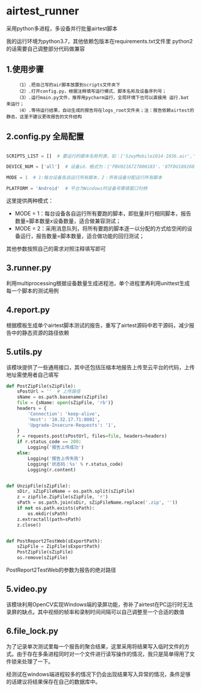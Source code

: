 # airtest_runner
采用python多进程，多设备并行批量airtest脚本

我的运行环境为python3.7，其他依赖包版本在requirements.txt文件里
python2的话需要自己调整部分代码做兼容

## 1.使用步骤

		（1）.把自己写的air脚本放置到scripts文件夹下
		（2）.打开config.py，根据注释填写运行模式、脚本名称及设备序列号；
		（3）.运行main.py文件，推荐用pycharm运行，全局环境下也可以直接用 运行.bat 来运行；
		（4）.等待运行结果，自动生成的报告将在logs_root文件夹；注：报告依赖airtest的静态，这里不建议更改报告的文件结构
 
## 2.config.py 全局配置

```python

SCRIPTS_LIST = []  # 要运行的脚本名称列表，如：['SzwyMobile1014-1036.air','hh.air']，无内容则按顺序运行scripts目录下所有脚本

DEVICE_NUM = ['all']  # 设备id，格式为：['PBV0216727000183'，'8TFDU18926001948']，为空默认选取电脑上连的第一台设备，['all']则运行所有设备

MODE = 1  # 1:每台设备各自运行所有脚本，2：所有设备分配运行所有脚本

PLATFORM = 'Android'  # 平台为Windows时设备号需填窗口句柄

```

这里提供两种模式：
 - MODE = 1：每台设备各自运行所有要跑的脚本，即批量并行相同脚本，报告数量=脚本数量x设备数量，适合做兼容测试；
 - MODE = 2：采用消息队列，将所有要跑的脚本逐一以分配的方式给空闲的设备运行，报告数量=脚本数量，适合做功能的回归测试；

其他参数按照自己的需求对照注释填写即可

## 3.runner.py 
利用multiprocessing根据设备数量生成进程池，单个进程里再利用unittest生成每一个脚本的测试用例

## 4.report.py
根据模板生成单个airtest脚本测试的报告，重写了airtest源码中若干源码，减少报告中的静态资源的路径依赖

## 5.utils.py
该模块提供了一些通用接口，其中还包括压缩本地报告上传至云平台的代码，上传地址需使用者自己填写

```python
def PostZipFile(sZipFile):
	sPostUrl = ''  # 上传路径
	sName = os.path.basename(sZipFile)
	file = {sName: open(sZipFile, 'rb')}
	headers = {
		'Connection': 'keep-alive',
		'Host': '10.32.17.71:8001',
		'Upgrade-Insecure-Requests': '1',
	}
	r = requests.post(sPostUrl, files=file, headers=headers)
	if r.status_code == 200:
		Logging('报告上传成功')
	else:
		Logging('报告上传失败')
		Logging('状态码：%s' % r.status_code)
		Logging(r.content)


def UnzipFile(sZipFile):
	sDir, sZipFileName = os.path.split(sZipFile)
	z = zipfile.ZipFile(sZipFile, 'r')
	sPath = os.path.join(sDir, sZipFileName.replace('.zip', ''))
	if not os.path.exists(sPath):
		os.mkdir(sPath)
	z.extractall(path=sPath)
	z.close()


def PostReport2TestWeb(sExportPath):
	sZipFile = ZipFile(sExportPath)
	PostZipFile(sZipFile)
	os.remove(sZipFile)
```
PostReport2TestWeb的参数为报告的绝对路径

## 5.video.py
该模块利用OpenCV实现Windows端的录屏功能，弥补了airtest在PC运行时无法录屏的缺点。其中视频的帧率和录制时间间隔可以自己调整至一个合适的数值

## 6.file_lock.py
为了记录单次测试里每一个报告的聚合结果，这里采用将结果写入临时文件的方式。由于存在多条进程同时对一个文件进行读写操作的情况，我只是简单得用了文件锁来处理了一下。

经测试在windows端进程较多的情况下仍会出现结果写入异常的情况，条件足够的话建议将结果保存在自己的数据库中。
